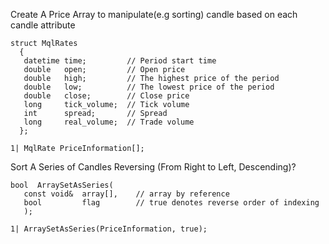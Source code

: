 Create A Price Array to manipulate(e.g sorting) candle based on each candle attribute
```mq5
struct MqlRates 
  { 
   datetime time;         // Period start time 
   double   open;         // Open price 
   double   high;         // The highest price of the period 
   double   low;          // The lowest price of the period 
   double   close;        // Close price 
   long     tick_volume;  // Tick volume 
   int      spread;       // Spread 
   long     real_volume;  // Trade volume 
  };
  
1| MqlRate PriceInformation[]; 
```

Sort A Series of Candles Reversing (From Right to Left, Descending)?
```mq5
bool  ArraySetAsSeries( 
   const void&  array[],    // array by reference 
   bool         flag        // true denotes reverse order of indexing 
   );

1| ArraySetAsSeries(PriceInformation, true);
```
